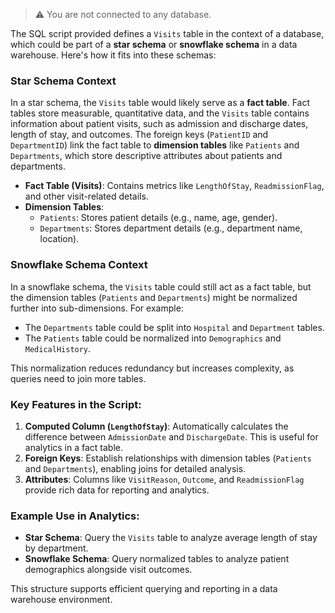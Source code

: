 > ⚠️ You are not connected to any database.

The SQL script provided defines a `Visits` table in the context of a database, which could be part of a **star schema** or **snowflake schema** in a data warehouse. Here's how it fits into these schemas:

### **Star Schema Context**
In a star schema, the `Visits` table would likely serve as a **fact table**. Fact tables store measurable, quantitative data, and the `Visits` table contains information about patient visits, such as admission and discharge dates, length of stay, and outcomes. The foreign keys (`PatientID` and `DepartmentID`) link the fact table to **dimension tables** like `Patients` and `Departments`, which store descriptive attributes about patients and departments.

- **Fact Table (Visits)**: Contains metrics like `LengthOfStay`, `ReadmissionFlag`, and other visit-related details.
- **Dimension Tables**:
  - `Patients`: Stores patient details (e.g., name, age, gender).
  - `Departments`: Stores department details (e.g., department name, location).

### **Snowflake Schema Context**
In a snowflake schema, the `Visits` table could still act as a fact table, but the dimension tables (`Patients` and `Departments`) might be normalized further into sub-dimensions. For example:
- The `Departments` table could be split into `Hospital` and `Department` tables.
- The `Patients` table could be normalized into `Demographics` and `MedicalHistory`.

This normalization reduces redundancy but increases complexity, as queries need to join more tables.

### Key Features in the Script:
1. **Computed Column (`LengthOfStay`)**: Automatically calculates the difference between `AdmissionDate` and `DischargeDate`. This is useful for analytics in a fact table.
2. **Foreign Keys**: Establish relationships with dimension tables (`Patients` and `Departments`), enabling joins for detailed analysis.
3. **Attributes**: Columns like `VisitReason`, `Outcome`, and `ReadmissionFlag` provide rich data for reporting and analytics.

### Example Use in Analytics:
- **Star Schema**: Query the `Visits` table to analyze average length of stay by department.
- **Snowflake Schema**: Query normalized tables to analyze patient demographics alongside visit outcomes.

This structure supports efficient querying and reporting in a data warehouse environment.